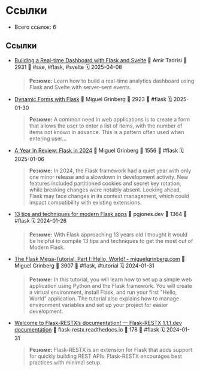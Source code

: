 # Ссылки

- Всего ссылок: 6

## Ссылки

- [Building a Real-time Dashboard with Flask and Svelte](https://testdriven.io/blog/flask-svelte/) 👤 Amir Tadrisi 💬 2931 🔖 #sse, #flask, #svelte 🗓️ 2025-04-08
    > **Резюме:** Learn how to build a real-time analytics dashboard using Flask and Svelte with server-sent events.
- [Dynamic Forms with Flask](https://blog.miguelgrinberg.com/post/dynamic-forms-with-flask) 👤 Miguel Grinberg 💬 2923 🔖 #flask 🗓️ 2025-01-30
    > **Резюме:** A common need in web applications is to create a form that allows the user to enter a list of items, with the number of items not known in advance. This is a pattern often used when entering user…
- [A Year In Review: Flask in 2024](https://blog.miguelgrinberg.com/post/a-year-in-review-flask-in-2024) 👤 Miguel Grinberg 💬 1556 🔖 #flask 🗓️ 2025-01-06
    > **Резюме:** In 2024, the Flask framework had a quiet year with only one minor release and a slowdown in development activity. New features included partitioned cookies and secret key rotation, while breaking changes were notably absent. Looking ahead, Flask may face changes in its context management, which could impact compatibility with existing extensions.
- [13 tips and techniques for modern Flask apps](https://pgjones.dev/blog/modern-flask-2023/) 👤 pgjones.dev 💬 1364 🔖 #flask 🗓️ 2024-01-26
    > **Резюме:** With Flask approaching 13 years old I thought it would be helpful to
compile 13 tips and techniques to get the most out of Modern Flask.

- [The Flask Mega-Tutorial, Part I: Hello, World! - miguelgrinberg.com](https://blog.miguelgrinberg.com/post/the-flask-mega-tutorial-part-i-hello-world) 👤 Miguel Grinberg 💬 3907 🔖 #flask, #tutorial 🗓️ 2024-01-31
    > **Резюме:** In this tutorial, you will learn how to set up a simple web application using Python and the Flask framework. You will create a virtual environment, install Flask, and run your first "Hello, World" application. The tutorial also explains how to manage environment variables and set up your project for easier development.
- [Welcome to Flask-RESTX’s documentation! — Flask-RESTX 1.1.1.dev documentation](https://flask-restx.readthedocs.io/en/latest/) 👤 flask-restx.readthedocs.io 💬 178 🔖 #flask 🗓️ 2024-01-31
    > **Резюме:** Flask-RESTX is an extension for Flask that adds support for quickly building REST APIs. Flask-RESTX encourages best practices with minimal setup.
